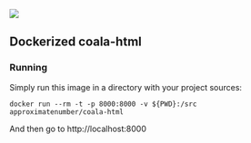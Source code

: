 ![](https://dockerbuildbadges.quelltext.eu/status.svg?organization=approximatenumber&repository=coala-html)

## Dockerized coala-html

### Running

Simply run this image in a directory with your project sources:

    docker run --rm -t -p 8000:8000 -v ${PWD}:/src approximatenumber/coala-html

And then go to http://localhost:8000
